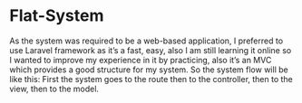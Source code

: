 # Flat-System
As the system was required to be a web-based application, I preferred to use Laravel framework as it’s a fast, easy, also I am still learning it online so I wanted to improve my experience in it by practicing, also it’s an MVC which provides a good structure for my system. So the system flow will be like this: First the system goes to the route then to the controller, then to the view, then to the model.
